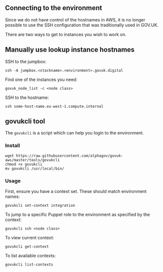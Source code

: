 ## Connecting to the environment

Since we do not have control of the hostnames in AWS, it is no longer possible to
use the SSH configuration that was traditionally used in GOV.UK.

There are two ways to get to instances you wish to work on.

## Manually use lookup instance hostnames

SSH to the jumpbox:

`ssh -A jumpbox.<stackname>.<environment>.govuk.digital`

Find one of the instances you need:

`govuk_node_list -c <node class>`

SSH to the hostname:

`ssh some-host-name.eu-west-1.compute.internal`

## govukcli tool

The `govukcli` is a script which can help you login to the environment.

### Install

```
wget https://raw.githubusercontent.com/alphagov/govuk-aws/master/tools/govukcli
chmod +x govukcli
mv govukcli /usr/local/bin/
```

### Usage

First, ensure you have a context set. These should match environment names:

`govukcli set-context integration`

To jump to a specific Puppet role to the environment as specified by the context:

`govukcli ssh <node class>`

To view current context:

`govukcli get-context`

To list available contexts:

`govukcli list-contexts`
